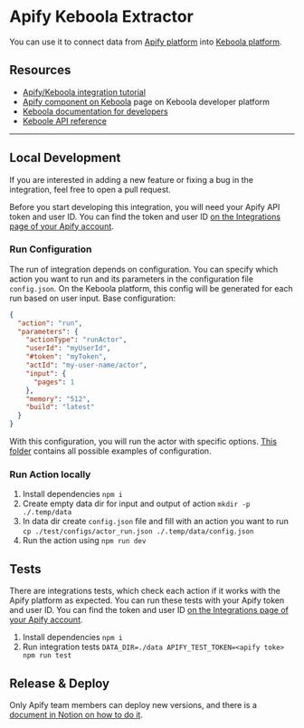 # Apify Keboola Extractor

You can use it to connect data from [Apify platform](https://apify.com/) into [Keboola platform](https://www.keboola.com/).

## Resources

* [Apify/Keboola integration tutorial](https://help.apify.com/en/articles/2003234-keboola-integration)
* [Apify component on Keboola](https://components.keboola.com/components/apify.apify) page on Keboola developer platform
* [Keboola documentation for developers](https://developers.keboola.com/overview/)
* [Keboole API reference](https://kebooladocker.docs.apiary.io/#reference/actions/run-custom-component-action/process-action)

----------

## Local Development

If you are interested in adding a new feature or fixing a bug in the integration, feel free to open a pull request.

Before you start developing this integration, you will need your Apify API token and user ID.
You can find the token and user ID [on the Integrations page of your Apify account](https://my.apify.com/account#/integrations).

### Run Configuration

The run of integration depends on configuration. You can specify which action you want to run and its parameters in the configuration file `config.json`.
On the Keboola platform, this config will be generated for each run based on user input.
Base configuration:
```json
{
  "action": "run",
  "parameters": {
    "actionType": "runActor",
    "userId": "myUserId",
    "#token": "myToken",
    "actId": "my-user-name/actor",
    "input": {
      "pages": 1
    },
    "memory": "512",
    "build": "latest"
  }
}
```
With this configuration, you will run the actor with specific options.
[This folder](./test/configs) contains all possible examples of configuration.


### Run Action locally

1. Install dependencies `npm i`
2. Create empty data dir for input and output of action `mkdir -p ./.temp/data`
3. In data dir create `config.json` file and fill with an action you want to run `cp ./test/configs/actor_run.json ./.temp/data/config.json`
4. Run the action using `npm run dev`

## Tests

There are integrations tests, which check each action if it works with the Apify platform as expected.
You can run these tests with your Apify token and user ID. You can find the token and user ID [on the Integrations page of your Apify account](https://my.apify.com/account#/integrations).

1. Install dependencies `npm i`
2. Run integration tests
   `DATA_DIR=./data APIFY_TEST_TOKEN=<apify toke> npm run test`

## Release & Deploy

Only Apify team members can deploy new versions, and there is a [document in Notion on how to do it](https://www.notion.so/apify/Keboola-integration-77a4b5e28e1541f3919980a16053b1b2).

